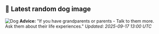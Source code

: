 ## 🐶 Latest random dog image
![Dog](https://images.dog.ceo/breeds/airedale/n02096051_3538.jpg)
**Advice:** "If you have grandparents or parents - Talk to them more. Ask them about their life experiences."
*Updated: 2025-09-17 13:00 UTC*
